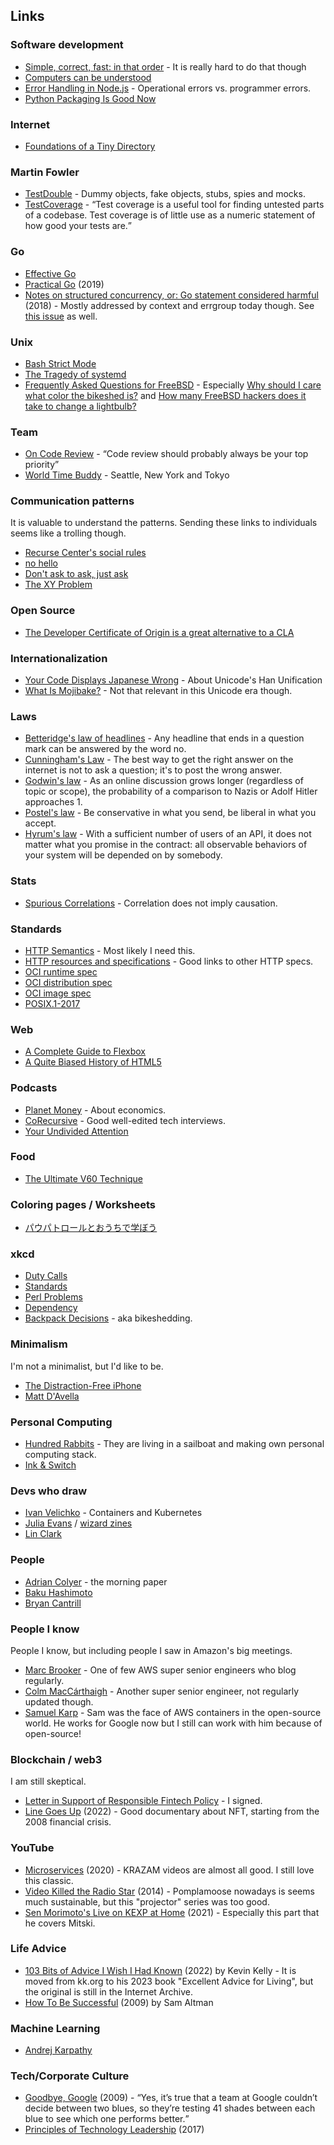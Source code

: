 ## Links

### Software development

* [Simple, correct, fast: in that order](https://drewdevault.com/2018/07/09/Simple-correct-fast.html) - It is really hard to do that though
* [Computers can be understood](https://blog.nelhage.com/post/computers-can-be-understood/)
* [Error Handling in Node.js](https://www.tritondatacenter.com/node-js/production/design/errors) - Operational errors vs. programmer errors.
* [Python Packaging Is Good Now](https://glyph.twistedmatrix.com/2016/08/python-packaging.html)

### Internet

* [Foundations of a Tiny Directory](https://www.kickscondor.com/foundations-of-a-tiny-directory/)

### Martin Fowler

* [TestDouble](https://martinfowler.com/bliki/TestDouble.html) - Dummy objects, fake objects, stubs, spies and mocks.
* [TestCoverage](https://martinfowler.com/bliki/TestCoverage.html) - <q>Test coverage is a useful tool for finding untested parts of a codebase. Test coverage is of little use as a numeric statement of how good your tests are.</q>

### Go

* [Effective Go](https://go.dev/doc/effective_go)
* [Practical Go](https://dave.cheney.net/practical-go/presentations/gophercon-singapore-2019.html) (2019)
* [Notes on structured concurrency, or: Go statement considered harmful](https://vorpus.org/blog/notes-on-structured-concurrency-or-go-statement-considered-harmful/) (2018) - Mostly addressed by context and errgroup today though. See [this issue](https://github.com/golang/go/issues/29011) as well.

### Unix

* [Bash Strict Mode](http://redsymbol.net/articles/unofficial-bash-strict-mode/)
* [The Tragedy of systemd](https://www.youtube.com/watch?v=o_AIw9bGogo)
* [Frequently Asked Questions for FreeBSD](https://docs.freebsd.org/en/books/faq/) - Especially [Why should I care what color the bikeshed is?](https://docs.freebsd.org/en/books/faq/#bikeshed-painting) and [How many FreeBSD hackers does it take to change a lightbulb?](https://docs.freebsd.org/en/books/faq/#changing-lightbulbs)

### Team

* [On Code Review](https://medium.com/@9len/on-code-review-16ea85f7c585) - <q>Code review should probably always be your top priority</q>
* [World Time Buddy](https://www.worldtimebuddy.com/?pl=1&lid=5809844,5128581,1850147) - Seattle, New York and Tokyo

### Communication patterns

It is valuable to understand the patterns.
Sending these links to individuals seems like a trolling though.

* [Recurse Center's social rules](https://www.recurse.com/social-rules)
* [no hello](https://nohello.net/en/)
* [Don't ask to ask, just ask](https://dontasktoask.com/)
* [The XY Problem](https://xyproblem.info/)

### Open Source

* [The Developer Certificate of Origin is a great alternative to a CLA](https://drewdevault.com/2021/04/12/DCO.html)

### Internationalization

* [Your Code Displays Japanese Wrong](https://heistak.github.io/your-code-displays-japanese-wrong/) - About Unicode's Han Unification
* [What Is Mojibake?](http://www8.plala.or.jp/tkubota1/mojibake/) - Not that relevant in this Unicode era though.

### Laws

* [Betteridge's law of headlines](https://en.wikipedia.org/wiki/Betteridge%27s_law_of_headlines) - Any headline that ends in a question mark can be answered by the word no.
* [Cunningham's Law](https://meta.wikimedia.org/wiki/Cunningham%27s_Law) - The best way to get the right answer on the internet is not to ask a question; it's to post the wrong answer.
* [Godwin's law](https://en.wikipedia.org/wiki/Godwin%27s_law) - As an online discussion grows longer (regardless of topic or scope), the probability of a comparison to Nazis or Adolf Hitler approaches 1.
* [Postel's law](https://en.wikipedia.org/wiki/Robustness_principle) - Be conservative in what you send, be liberal in what you accept.
* [Hyrum's law](https://www.hyrumslaw.com/) - With a sufficient number of users of an API, it does not matter what you promise in the contract: all observable behaviors of your system will be depended on by somebody.

### Stats

* [Spurious Correlations](https://tylervigen.com/spurious-correlations) - Correlation does not imply causation.

### Standards

* [HTTP Semantics](https://www.rfc-editor.org/rfc/rfc9110) - Most likely I need this.
* [HTTP resources and specifications](https://developer.mozilla.org/en-US/docs/Web/HTTP/Resources_and_specifications) - Good links to other HTTP specs.
* [OCI runtime spec](https://github.com/opencontainers/runtime-spec/blob/main/spec.md)
* [OCI distribution spec](https://github.com/opencontainers/distribution-spec/blob/main/spec.md)
* [OCI image spec](https://github.com/opencontainers/image-spec/blob/main/spec.md)
* [POSIX.1-2017](https://pubs.opengroup.org/onlinepubs/9699919799/)

### Web

* [A Complete Guide to Flexbox](https://css-tricks.com/snippets/css/a-guide-to-flexbox/)
* [A Quite Biased History of HTML5](http://diveintohtml5.info/past.html)

### Podcasts

* [Planet Money](https://www.npr.org/podcasts/510289/planet-money/) - About economics.
* [CoRecursive](https://corecursive.com/) - Good well-edited tech interviews.
* [Your Undivided Attention](https://www.humanetech.com/podcast)

### Food

* [The Ultimate V60 Technique](https://www.youtube.com/watch?v=AI4ynXzkSQo)

### Coloring pages / Worksheets

* [パウパトロールとおうちで学ぼう](https://pawpatrol.jp/learn/)

### xkcd

* [Duty Calls](https://xkcd.com/386/)
* [Standards](https://xkcd.com/927/)
* [Perl Problems](https://xkcd.com/1171/)
* [Dependency](https://xkcd.com/2347/)
* [Backpack Decisions](https://xkcd.com/1952/) - aka bikeshedding.

### Minimalism

I'm not a minimalist, but I'd like to be.

* [The Distraction-Free iPhone](https://maketime.blog/article/the-distraction-free-iphone/)
* [Matt D'Avella](https://www.mattdavella.com/)

### Personal Computing

* [Hundred Rabbits](https://100r.co/) - They are living in a sailboat and making own personal computing stack.
* [Ink & Switch](https://www.inkandswitch.com/)

### Devs who draw

* [Ivan Velichko](https://iximiuz.com/en/) - Containers and Kubernetes
* [Julia Evans](https://jvns.ca/) / [wizard zines](https://wizardzines.com/)
* [Lin Clark](https://code-cartoons.com/)

### People

* [Adrian Colyer](https://blog.acolyer.org/) - the morning paper
* [Baku Hashimoto](https://baku89.com/)
* [Bryan Cantrill](http://dtrace.org/blogs/bmc/)

### People I know

People I know, but including people I saw in Amazon's big meetings.

* [Marc Brooker](https://brooker.co.za/blog/) - One of few AWS super senior engineers who blog regularly.
* [Colm MacCárthaigh](https://shufflesharding.com/) - Another super senior engineer, not regularly updated though.
* [Samuel Karp](https://samuelkarp.com/) - Sam was the face of AWS containers in the open-source world. He works for Google now but I still can work with him because of open-source!

### Blockchain / web3

I am still skeptical.

* [Letter in Support of Responsible Fintech Policy](https://concerned.tech) - I signed.
* [Line Goes Up](https://www.youtube.com/watch?v=YQ_xWvX1n9g) (2022) - Good documentary about NFT, starting from the 2008 financial crisis.

### YouTube

* [Microservices](https://www.youtube.com/watch?v=y8OnoxKotPQ) (2020) - KRAZAM videos are almost all good. I still love this classic.
* [Video Killed the Radio Star](https://www.youtube.com/watch?v=tk4_SMI0jVc) (2014) - Pomplamoose nowadays is seems much sustainable, but this "projector" series was too good.
* [Sen Morimoto's Live on KEXP at Home](https://www.youtube.com/watch?v=Q8v44RuAaZE&t=732s) (2021) - Especially this part that he covers Mitski.

### Life Advice

* [103 Bits of Advice I Wish I Had Known](https://web.archive.org/web/20221003024152/https://kk.org/thetechnium/103-bits-of-advice-i-wish-i-had-known/) (2022) by Kevin Kelly - It is moved from kk.org to his 2023 book "Excellent Advice for Living", but the original is still in the Internet Archive.
* [How To Be Successful](https://blog.samaltman.com/how-to-be-successful) (2009) by Sam Altman

### Machine Learning

* [Andrej Karpathy](https://karpathy.ai/)

### Tech/Corporate Culture

* [Goodbye, Google](https://stopdesign.com/journal/2009/03/20/goodbye-google.html) (2009) - <q>Yes, it’s true that a team at Google couldn’t decide between two blues, so they’re testing 41 shades between each blue to see which one performs better.</q>
* [Principles of Technology Leadership](https://www.youtube.com/watch?v=9QMGAtxUlAc) (2017)

